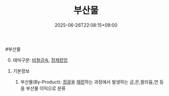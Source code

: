 ﻿---
title: "부산물"
date: 2025-06-26T22:08:15+09:00
lastmod: 2025-06-26T22:08:15+09:00
type: docs
sidebar:
  open: true
weight: 7
---
<div style="display:none">
  <meta property="article:published_time" content="2025-06-26T13:08:15Z" />
  <meta property="article:modified_time" content="2025-06-26T13:08:15Z" />
</div>
#부산물 

0. 테마구분: [비철금속](/industry-study/비철금속/), [정제련업](/industry-study/2산업원자재-산업1비철금속정제련업/)

1. 기본정보
	1. 부산물(By-Product): [정광](/industry-study/정광/)을 [제련](/industry-study/제련/)하는 과정에서 발생하는 금,은,팔라듐,연 등을 부산물 이익으로 분류
